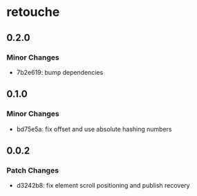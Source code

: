 # retouche

## 0.2.0

### Minor Changes

- 7b2e619: bump dependencies

## 0.1.0

### Minor Changes

- bd75e5a: fix offset and use absolute hashing numbers

## 0.0.2

### Patch Changes

- d3242b8: fix element scroll positioning and publish recovery
